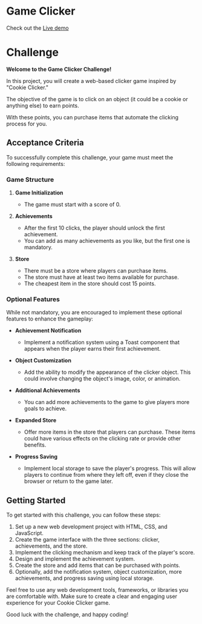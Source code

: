 # Game Clicker 
Check out the [Live demo](https://potato-minime.web.app/)

# Challenge

**Welcome to the Game Clicker Challenge!**

In this project, you will create a web-based clicker game inspired by "Cookie Clicker."

The objective of the game is to click on an object (it could be a cookie or anything else) to earn points.

With these points, you can purchase items that automate the clicking process for you.

## Acceptance Criteria

To successfully complete this challenge, your game must meet the following requirements:

### Game Structure

1. **Game Initialization**
   - The game must start with a score of 0.

2. **Achievements**
   - After the first 10 clicks, the player should unlock the first achievement.
   - You can add as many achievements as you like, but the first one is mandatory.

3. **Store**
   - There must be a store where players can purchase items.
   - The store must have at least two items available for purchase.
   - The cheapest item in the store should cost 15 points.

### Optional Features

While not mandatory, you are encouraged to implement these optional features to enhance the gameplay:

- **Achievement Notification**
   - Implement a notification system using a Toast component that appears when the player earns their first achievement.

- **Object Customization**
   - Add the ability to modify the appearance of the clicker object. This could involve changing the object's image, color, or animation.

- **Additional Achievements**
   - You can add more achievements to the game to give players more goals to achieve.

- **Expanded Store**
   - Offer more items in the store that players can purchase. These items could have various effects on the clicking rate or provide other benefits.

- **Progress Saving**
   - Implement local storage to save the player's progress. This will allow players to continue from where they left off, even if they close the browser or return to the game later.

## Getting Started

To get started with this challenge, you can follow these steps:

1. Set up a new web development project with HTML, CSS, and JavaScript.
2. Create the game interface with the three sections: clicker, achievements, and the store.
3. Implement the clicking mechanism and keep track of the player's score.
4. Design and implement the achievement system.
5. Create the store and add items that can be purchased with points.
6. Optionally, add the notification system, object customization, more achievements, and progress saving using local storage.

Feel free to use any web development tools, frameworks, or libraries you are comfortable with. 
Make sure to create a clear and engaging user experience for your Cookie Clicker game.

Good luck with the challenge, and happy coding!

